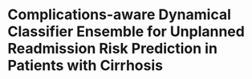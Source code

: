# Complications-aware Dynamical Classifier Ensemble for Unplanned Readmission Risk Prediction in Patients with Cirrhosis
